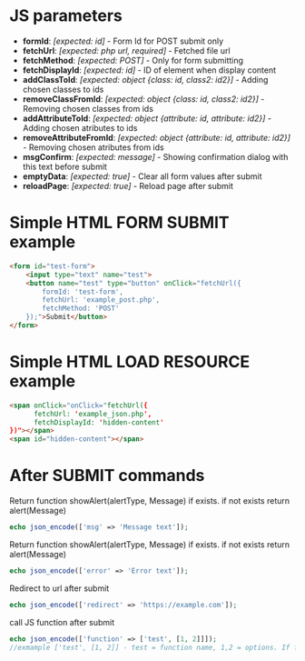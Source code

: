 # JS parameters
- <b>formId</b>: <i>[expected: id]</i> - Form Id for POST submit only
- <b>fetchUrl</b>: <i>[expected: php url, required]</i> - Fetched file url
- <b>fetchMethod</b>: <i>[expected: POST]</i> - Only for form submitting
- <b>fetchDisplayId</b>: <i>[expected: id]</i> - ID of element when display content
- <b>addClassToId</b>: <i>[expected: object {class: id, class2: id2}]</i> - Adding chosen classes to ids
- <b>removeClassFromId</b>: <i>[expected: object {class: id, class2: id2}]</i> - Removing chosen classes from ids
- <b>addAttributeToId</b>: <i>[expected: object {attribute: id, attribute: id2}]</i> - Adding chosen atributes to ids
- <b>removeAttributeFromId</b>: <i>[expected: object {attribute: id, attribute: id2}]</i> - Removing chosen atributes from ids
- <b>msgConfirm</b>: <i>[expected: message]</i> - Showing confirmation dialog with this text before submit
- <b>emptyData</b>: <i>[expected: true]</i> - Clear all form values after submit
- <b>reloadPage</b>: <i>[expected: true]</i> - Reload page after submit

# Simple HTML FORM SUBMIT example
```HTML
<form id="test-form">
	<input type="text" name="test">
	<button name="test" type="button" onClick="fetchUrl({
		formId: 'test-form',
		fetchUrl: 'example_post.php',
		fetchMethod: 'POST'
	});">Submit</button>
</form>
```
# Simple HTML LOAD RESOURCE example
```HTML
<span onClick="onClick="fetchUrl({
	  fetchUrl: 'example_json.php',
	  fetchDisplayId: 'hidden-content'
})"></span>
<span id="hidden-content"></span>
```
# After SUBMIT commands

Return function showAlert(alertType, Message) if exists. if not exists return alert(Message)
```php
echo json_encode(['msg' => 'Message text']);
```
Return function showAlert(alertType, Message) if exists. if not exists return alert(Message)
```php
echo json_encode(['error' => 'Error text']);
```
Redirect to url after submit
```php
echo json_encode(['redirect' => 'https://example.com']);
```
call JS function after submit
```php
echo json_encode(['function' => ['test', [1, 2]]]);
//exmample ['test', [1, 2]] - test = function name, 1,2 = options. If function not have options, then the example is ['test', []]
```
